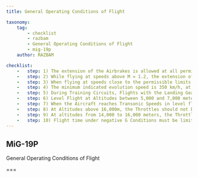 ```yaml
---
title: General Operating Conditions of Flight

taxonomy:
    tag:
        - checklist
        - razbam
        - General Operating Conditions of Flight
        - mig-19p
    author: RAZBAM

checklist:
    -   step: 1) The extension of the Airbrakes is allowed at all permissible airspeeds but may cause a slight vibration of the aircraft.
    -   step: 2) While flying at speeds above M = 1.2, the extension of the airbrakes may generate momentary Longitudinal Oscillations.
    -   step: 3) When flying at speeds close to the permissible limits, the following may happen<br />If rudder pedals begin to pulse, stop accelerating.<br />If the Aircraft starts to Oscillate about the Longitudinal Axis, decrease thrust and smoothly pitch up in to a climb to decrease the speed. Extension of the Airbrakes instance may cause an increase in the severity of the Oscillations.
    -   step: 4) The minimum indicated evolution speed is 350 km/h, at this speed the aircraft is stable and controllable.
    -   step: 5) During Training Circuits, Flights with the Landing Gear Extended or Retracted, maintain an IAS of 500 km/h.
    -   step: 6) Level Flight at Altitudes between 5,000 and 7,000 meters and with Afterburners engaged will require a considerable Nose Down Trim position.
    -   step: 7) When the Aircraft reaches Transonic Speeds in level flight, between M = 0.97-1.02, the Altimeter will display an increase in Altitude of about 600 meters and the Variometer might display as much as a 100 m/s climb. After the aircraft transits this speed zone, the Altimeter will decrease and display an Altitude about 100 meters above the actual and the Variometer will return to zero.
    -   step: 8) At Altitudes above 16,000m, the Throttles should not be moved below Military Power, or the Engines will shut down.
    -   step: 9) At altitudes from 14,000 to 16,000 meters, the Throttles should be moved slowly, taking a time of no less than 5 seconds to move from the Idle to Military Power positions.
    -   step: 10) Flight time under negative G Conditions must be limited to 10 seconds if the engines are operating in Military power or Afterburner, or 15 seconds in any other Engine Throttle Setting.
---
```


## MiG-19P 
General Operating Conditions of Flight

===

